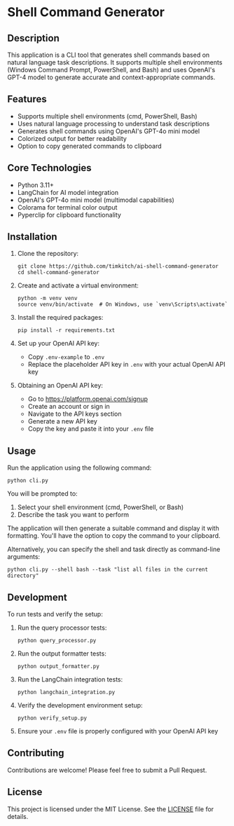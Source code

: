 # Shell Command Generator

## Description

This application is a CLI tool that generates shell commands based on natural language task descriptions. It supports multiple shell environments (Windows Command Prompt, PowerShell, and Bash) and uses OpenAI's GPT-4 model to generate accurate and context-appropriate commands.

## Features

- Supports multiple shell environments (cmd, PowerShell, Bash)
- Uses natural language processing to understand task descriptions
- Generates shell commands using OpenAI's GPT-4o mini model
- Colorized output for better readability
- Option to copy generated commands to clipboard

## Core Technologies

- Python 3.11+
- LangChain for AI model integration
- OpenAI's GPT-4o mini model (multimodal capabilities)
- Colorama for terminal color output
- Pyperclip for clipboard functionality

## Installation

1. Clone the repository:
   ```
   git clone https://github.com/timkitch/ai-shell-command-generator
   cd shell-command-generator
   ```

2. Create and activate a virtual environment:
   ```
   python -m venv venv
   source venv/bin/activate  # On Windows, use `venv\Scripts\activate`
   ```

3. Install the required packages:
   ```
   pip install -r requirements.txt
   ```

4. Set up your OpenAI API key:
   - Copy `.env-example` to `.env`
   - Replace the placeholder API key in `.env` with your actual OpenAI API key

5. Obtaining an OpenAI API key:
   - Go to https://platform.openai.com/signup
   - Create an account or sign in
   - Navigate to the API keys section
   - Generate a new API key
   - Copy the key and paste it into your `.env` file

## Usage

Run the application using the following command:

```
python cli.py
```

You will be prompted to:
1. Select your shell environment (cmd, PowerShell, or Bash)
2. Describe the task you want to perform

The application will then generate a suitable command and display it with formatting. You'll have the option to copy the command to your clipboard.

Alternatively, you can specify the shell and task directly as command-line arguments:

```
python cli.py --shell bash --task "list all files in the current directory"
```

## Development

To run tests and verify the setup:

1. Run the query processor tests:
   ```
   python query_processor.py
   ```

2. Run the output formatter tests:
   ```
   python output_formatter.py
   ```

3. Run the LangChain integration tests:
   ```
   python langchain_integration.py
   ```

4. Verify the development environment setup:
   ```
   python verify_setup.py
   ```

5. Ensure your `.env` file is properly configured with your OpenAI API key

## Contributing

Contributions are welcome! Please feel free to submit a Pull Request.

## License

This project is licensed under the MIT License. See the [LICENSE](LICENSE) file for details.
